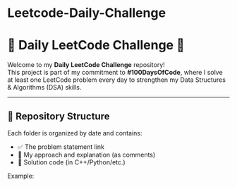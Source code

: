 # Leetcode-Daily-Challenge
# 🧠 Daily LeetCode Challenge 🚀

Welcome to my **Daily LeetCode Challenge** repository!  
This project is part of my commitment to **#100DaysOfCode**, where I solve at least one LeetCode problem every day to strengthen my Data Structures & Algorithms (DSA) skills.

---

## 📁 Repository Structure

Each folder is organized by date and contains:
- ✅ The problem statement link  
- 🧠 My approach and explanation (as comments)  
- 🧮 Solution code (in C++/Python/etc.)

Example:
